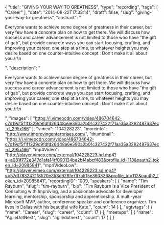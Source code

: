 {
  "title": "GIVING YOUR WAY TO GREATNESS",
  "type": "recording",
  "tags": [
    "Career"
  ],
  "date": "2014-08-22T17:33:14",
  "draft": false,
  "slug": "giving-your-way-to-greatness",
  "abstract": "<p>Everyone wants to achieve some degree of greatness in their career, but very few have a concrete plan on how to get there. We will discuss how success and career advancement is not limited to those who have \"the gift of gab\", but provide concrete ways you can start focusing, crafting, and improving your career, one step at a time, to whatever heights you may desire based on one counter-intuitive concept : Don't make it all about you.\r\n</p>",
  "description": "<p>Everyone wants to achieve some degree of greatness in their career, but very few have a concrete plan on how to get there. We will discuss how success and career advancement is not limited to those who have \"the gift of gab\", but provide concrete ways you can start focusing, crafting, and improving your career, one step at a time, to whatever heights you may desire based on one counter-intuitive concept : Don't make it all about you.\r\n</p>",
  "images": [
    "https://i.vimeocdn.com/video/486704642-c7d19cf5f1f1329c9fdfd26448a6e390a2b01c327422f71aa35a3292487637ec-d_295x166"
  ],
  "vimeo": "104228223",
  "moreinfo": "http://www.improvingenterprises.com/",
  "thumbnail": "https://i.vimeocdn.com/video/486704642-c7d19cf5f1f1329c9fdfd26448a6e390a2b01c327422f71aa35a3292487637ec-d_295x166",
  "mp4Video": "http://player.vimeo.com/external/104228223.hd.mp4?s=a081f772e347d1afa14ff090134be2bf4abcf483&profile_id=113&oauth2_token_id=20985841",
  "mp4VideoLow": "http://player.vimeo.com/external/104228223.sd.mp4?s=57df7832421f8520e353c929fe797a515e360336&profile_id=112&oauth2_token_id=20985841",
  "recordingID": 1009,
  "speakers": [
    {
      "name": "Tim Rayburn",
      "slug": "tim-rayburn",
      "bio": "Tim Rayburn is a Vice President of Consulting with Improving, and a passionate advocate for developer learning, mentorship, sponsorship and apprenticeship. A multi-year Microsoft MVP, author, conference speaker and conference organizer. Tim lives in Dallas with his beautiful wife Kate.",
      "count": 14
    }
  ],
  "ugtvtags": [
    {
      "name": "Career",
      "slug": "career",
      "count": 17
    }
  ],
  "meetups": [
    {
      "name": "AgileDotNext",
      "slug": "agiledotnext",
      "count": 17
    }
  ]
}
